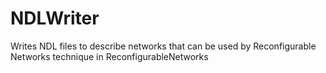 # NDLWriter
Writes NDL files to describe networks that can be used by Reconfigurable Networks technique in ReconfigurableNetworks
